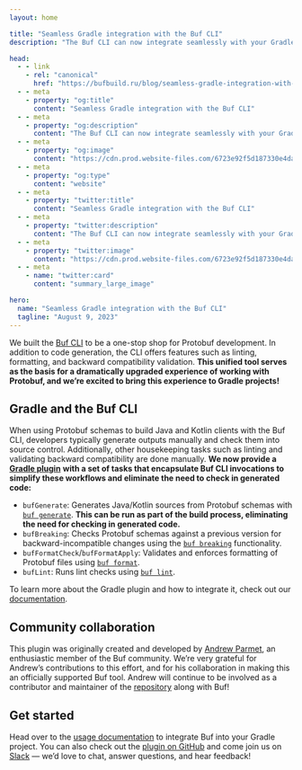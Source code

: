 ```yaml
---
layout: home

title: "Seamless Gradle integration with the Buf CLI"
description: "The Buf CLI can now integrate seamlessly with your Gradle builds."

head:
  - - link
    - rel: "canonical"
      href: "https://bufbuild.ru/blog/seamless-gradle-integration-with-the-buf-cli"
  - - meta
    - property: "og:title"
      content: "Seamless Gradle integration with the Buf CLI"
  - - meta
    - property: "og:description"
      content: "The Buf CLI can now integrate seamlessly with your Gradle builds."
  - - meta
    - property: "og:image"
      content: "https://cdn.prod.website-files.com/6723e92f5d187330e4da8144/6750cc227e76493329a37d52_Gradle%20integration.png"
  - - meta
    - property: "og:type"
      content: "website"
  - - meta
    - property: "twitter:title"
      content: "Seamless Gradle integration with the Buf CLI"
  - - meta
    - property: "twitter:description"
      content: "The Buf CLI can now integrate seamlessly with your Gradle builds."
  - - meta
    - property: "twitter:image"
      content: "https://cdn.prod.website-files.com/6723e92f5d187330e4da8144/6750cc227e76493329a37d52_Gradle%20integration.png"
  - - meta
    - name: "twitter:card"
      content: "summary_large_image"

hero:
  name: "Seamless Gradle integration with the Buf CLI"
  tagline: "August 9, 2023"
---
```


We built the [Buf CLI](https://buf.build/product/cli) to be a one-stop shop for Protobuf development. In addition to code generation, the CLI offers features such as linting, formatting, and backward compatibility validation. **This unified tool serves as the basis for a dramatically upgraded experience of working with Protobuf, and we’re excited to bring this experience to Gradle projects!**

## Gradle and the Buf CLI

When using Protobuf schemas to build Java and Kotlin clients with the Buf CLI, developers typically generate outputs manually and check them into source control. Additionally, other housekeeping tasks such as linting and validating backward compatibility are done manually. **We now provide a** [**Gradle plugin**](https://github.com/bufbuild/buf-gradle-plugin) **with a set of tasks that encapsulate Buf CLI invocations to simplify these workflows and eliminate the need to check in generated code:**

- `bufGenerate`: Generates Java/Kotlin sources from Protobuf schemas with [`buf generate`](/docs/generate/overview/index.md). **This can be run as part of the build process, eliminating the need for checking in generated code.**
- `bufBreaking`: Checks Protobuf schemas against a previous version for backward-incompatible changes using the [`buf breaking`](/docs/breaking/overview/index.md) functionality.
- `bufFormatCheck`/`bufFormatApply`: Validates and enforces formatting of Protobuf files using [`buf format`](/docs/format/style/index.md).
- `bufLint`: Runs lint checks using [`buf lint`](/docs/lint/overview/index.md).

To learn more about the Gradle plugin and how to integrate it, check out our [documentation](/docs/cli/build-systems/gradle/index.md).

## Community collaboration

This plugin was originally created and developed by [Andrew Parmet](https://github.com/andrewparmet), an enthusiastic member of the Buf community. We’re very grateful for Andrew’s contributions to this effort, and for his collaboration in making this an officially supported Buf tool. Andrew will continue to be involved as a contributor and maintainer of the [repository](https://github.com/bufbuild/buf-gradle-plugin) along with Buf!

## Get started

Head over to the [usage documentation](https://github.com/bufbuild/buf-gradle-plugin#usage) to integrate Buf into your Gradle project. You can also check out the [plugin on GitHub](https://github.com/bufbuild/buf-gradle-plugin) and come join us on [Slack](https://buf.build/b/slack/) — we’d love to chat, answer questions, and hear feedback!
